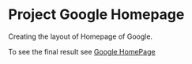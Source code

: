 # Project Google Homepage

Creating the layout of Homepage of Google.

To see the final result see [Google HomePage]()


